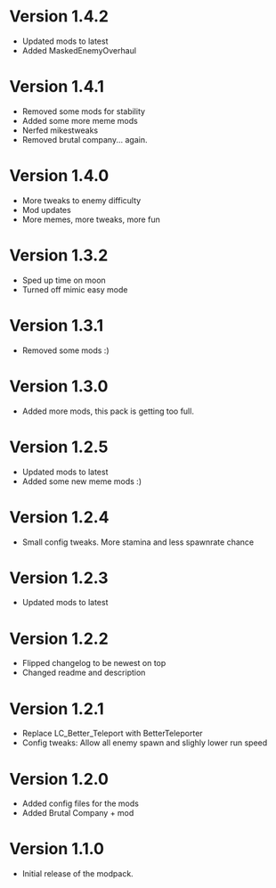 # Version 1.4.2
- Updated mods to latest
- Added MaskedEnemyOverhaul

# Version 1.4.1
- Removed some mods for stability
- Added some more meme mods
- Nerfed mikestweaks
- Removed brutal company... again.

# Version 1.4.0
- More tweaks to enemy difficulty
- Mod updates
- More memes, more tweaks, more fun

# Version 1.3.2
- Sped up time on moon
- Turned off mimic easy mode

# Version 1.3.1
- Removed some mods :)

# Version 1.3.0
- Added more mods, this pack is getting too full.

# Version 1.2.5
- Updated mods to latest
- Added some new meme mods :)

# Version 1.2.4
- Small config tweaks. More stamina and less spawnrate chance

# Version 1.2.3
- Updated mods to latest

# Version 1.2.2
- Flipped changelog to be newest on top
- Changed readme and description

# Version 1.2.1
- Replace LC_Better_Teleport with BetterTeleporter
- Config tweaks: Allow all enemy spawn and slighly lower run speed

# Version 1.2.0
- Added config files for the mods
- Added Brutal Company + mod

# Version 1.1.0
- Initial release of the modpack.
